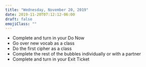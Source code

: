 ```yaml
---
title: "Wednesday, November 20, 2019"
date: 2019-11-20T07:12:12-06:00
draft: false
emojiClass: ""
---
```


- Complete and turn in your Do Now
- Go over new vocab as a class
- Do the first cipher as a class
- Complete the rest of the bubbles individually or with a partner
- Complete and turn in your Exit Ticket